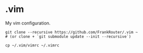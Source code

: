 # .vim
My vim configuration.  
```
git clone --recursive https://github.com/FrankRouter/.vim ~
# (or clone + `git submodule update --init --recursive`)

cp ~/.vim/vimrc ~/.vimrc
```
